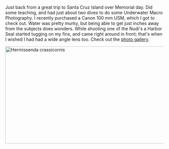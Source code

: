 Just back from a great trip to Santa Cruz Island over Memorial day. Did some teaching, and had just about two dives to do some Underwater Macro Photography. I recently purchased a Canon 100 mm USM, which I got to check out. Water was pretty murky, but being able to get just inches away from the subjects does wonders. While shooting one of the Nudi's a Harbor Seal started tugging on my fins, and came right around in front; that's when I wished I had had a wide angle lens too. Check out the [photo gallery](http://greggkellogg.net/galleries/Channel%20Islands%202012-05/).

<a href="http://greggkellogg.net/galleries/Channel%20Islands%202012-05/"> <img alt="Hermissenda crassicornis" src="http://greggkellogg.net/galleries/Channel%20Islands%202012-05/content/images/large/Channel_Islands-20120528-85.jpg" style="width: 530px; height: 309px;" /> </a>